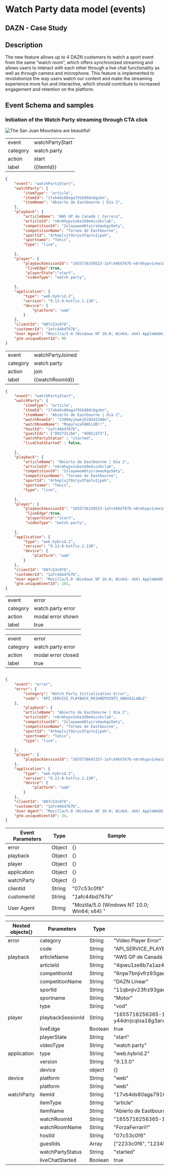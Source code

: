 # Watch Party data model (events)
## DAZN - Case Study

## Description
The new feature allows up to 4 DAZN customers to watch a sport event from the same “watch room”, which offers synchronized streaming and allows users to interact with each other through a live chat functionality as well as through camera and microphone. This feature is implemented to revolutionize the way users watch our content and make the streaming experience more fun and interactive, which should contribute to increased engagement and retention on the platform.






## Event Schema and samples

### Initiation of the Watch Party streaming through CTA click
![The San Juan Mountains are beautiful!](/assets/images/san-juan-mountains.jpg "San Juan Mountains")


|              |                   |  
| -------------| ------------------|
| event        | watchPartyStart   |
| category     | watch party       | 
| action       | start             |
| label        | {{itemId}}        | 


```json
{
    "event": "watchPartyStart",
    "watchParty": {
        "itemType": "article",
        "itemId": "17vb4ds80aga7916d0dc6gvbn",
        "itemName": "Abierto de Eastbourne | Día 2",
    },
    "playback": {
        "articleName": "AWS GP de Canadá | Carrera",
        "articleId": "n6rmhypv1xke1d9e4icohclab",
        "competitionId": "2slaywwom6tyirsmaukgu5mty",
        "competitionName": "Torneo de Eastbourne",
        "sportId": "4rheplujt9zryv3fqvtu1jpah",
        "sportname": "Tenis",
        "type": "live", 
        
    },
    "player": {
        "playbackSessionId": "1655736158523-1afc44bd767b-n6rmhypv1xke1d9e4icohclab-532bc9", 
         "liveEdge":true,
         "playerState":"start",
         "videoType": "watch party",
         
    },
    "application": {
        "type": "web.hybrid.2",
        "version": "9.13.0-hotfix.1.130",
        "device": {
            "platform": "web"
        }
    },
    "clientId": "007c53c0f6",
    "customerId": "1afc44bd767b",
    "User Agent": "Mozilla/5.0 (Windows NT 10.0; Win64; x64) AppleWebKit/537.36 (KHTML, like Gecko) Chrome/102.0.0.0 Safari/537.36",
    "gtm.uniqueEventId": 99
}
```


|              |                   |
| -------------| ------------------|
| event    | watchPartyJoined     |
| category     | watch party      | 
| action       | join|
| label        | {{watchRoomId}}        | 


```json
{
    "event": "watchPartyStart",
    "watchParty": {
        "itemType": "article",
        "itemId": "17vb4ds80aga7916d0dc6gvbn",
        "itemName": "Abierto de Eastbourne | Día 2",
        "watchRoomId": "23094yjhwkjh29343298n",
        "watchRoomName": "MuguruzaFANCLUB!!",
        "hostId": "1afc44bd767b",
        "guestIds": ["892731jbm", "9d92jd73"],
        "watchPartyStatus" : "started",
        "liveChatStarted" : false,
        
    },
    "playback": {
        "articleName": "Abierto de Eastbourne | Día 2",
        "articleId": "n6rmhypv1xke1d9e4icohclab",
        "competitionId": "2slaywwom6tyirsmaukgu5mty",
        "competitionName": "Torneo de Eastbourne",
        "sportId": "4rheplujt9zryv3fqvtu1jpah",
        "sportname": "Tenis",
        "type": "live", 
        
    },
    "player": {
        "playbackSessionId": "1655736158523-1afc44bd767b-n6rmhypv1xke1d9e4icohclab-532bc9", 
         "liveEdge":true,
         "playerState":"start",
         "videoType": "watch party",
         
    },
    "application": {
        "type": "web.hybrid.2",
        "version": "9.13.0-hotfix.1.130",
        "device": {
            "platform": "web"
        }
    },
    "clientId": "007c53c0f6",
    "customerId": "1afc44bd767b",
    "User Agent": "Mozilla/5.0 (Windows NT 10.0; Win64; x64) AppleWebKit/537.36 (KHTML, like Gecko) Chrome/102.0.0.0 Safari/537.36",
    "gtm.uniqueEventId": 102,
}
```

|              |                   |
| -------------| ------------------|
| event    | error            |
| category     | watch party error | 
| action       | modal error shown|
| label        | true              | 

|              |                   |
| -------------| ------------------|
| event    | error            |
| category     | watch party error | 
| action       | modal error closed|
| label        | true              | 

```json

{
    "event": "error",
    "error": {
        "category": "Watch Party Initialization Error",
        "code": "API_SERVICE_PLAYBACK_RESUMEPOINTS_UNAVAILABLE"
    },
        "playback": {
        "articleName": "Abierto de Eastbourne | Día 2",
        "articleId": "n6rmhypv1xke1d9e4icohclab",
        "competitionId": "2slaywwom6tyirsmaukgu5mty",
        "competitionName": "Torneo de Eastbourne",
        "sportId": "4rheplujt9zryv3fqvtu1jpah",
        "sportname": "Tenis",
        "type": "live", 
        
    },
    "player": {
        "playbackSessionId": "1655738645337-1afc44bd767b-n6rmhypv1xke1d9e4icohclab-ff723b"
    },
    "application": {
        "type": "web.hybrid.2",
        "version": "9.13.0-hotfix.1.130",
        "device": {
            "platform": "web"
        }
    },
    "clientId": "007c53c0f6",
    "customerId": "1afc44bd767b",
    "User Agent": "Mozilla/5.0 (Windows NT 10.0; Win64; x64) AppleWebKit/537.36 (KHTML, like Gecko) Chrome/102.0.0.0 Safari/537.36",
    "gtm.uniqueEventId": 34,
}
```


|   Event Parameters    |       Type        | Sample         |
| -------------    | ------------------|----------------|
| error          | Object            |   {}             |
| playback       | Object            |   {}             |
| player         | Object            |   {}             |
| application    | Object            |   {}             | 
| watchParty     | Object            |   {}             | 
| clientId       | String            | "07c53c0f6"    | 
| customerId       | String          | "1afc44bd767b" |
| User Agent      | String          | "Mozilla/5.0 (Windows NT 10.0; Win64; x64) " |

|Nested objects{}| Parameters         |  Type | Sample|
|--------------|-------------------|-------| -----|
|error        | category       | String| "Video Player Error" |
|       | code       | String| "API_SERVICE_PLAYBACK_RESUMEPOINTS_UNAVAILABLE" |
|playback      | articleName       | String| "AWS GP de Canadá | Carrera" |
|              | articleId         | String| "4ipwu1ze6b7a1az4ztflqyluw"|
|              | competitionId     | String| "6rqw7bnjivfrz93gae0lboea4"|
|              | competitionName     | String| "DAZN Linear"|
|              | sportId     | String| "11qbnjiv23frz93gae1234a4"|
|              | sportname     | String| "Motor"|
|              | type     | String| "vod"|
|player              | playbackSessionId | String| "1655716256365-1afc44bd767b-y44drrjcqtxa18g3arxjz58ge-e91811"|
|          | liveEdge | Boolean| true|
|          | playerState | String| "start"|
|          | videoType | String| "watch party"|
|application              | type | String| "web.hybrid.2"|
|                   | version | String| "9.13.0"|
|                   | device | object| {}|
|device                  | platform | String| "web"|
|                   | platform | String| "web"|
|watchParty         | itemId | String| "17vb4ds80aga7916d0dc6gvbn"|
|         | itemType | String| "article"|
|         | itemName | String| "Abierto de Eastbourne | Día 2"|
|         | watchRoomId | String| "1655716256365-1afc44bd767b-y44drrjc"|
|         | watchRoomName | String| "ForzaFerrari!!"|
|         | hostId | String| "07c53c0f6"|
|         | guestIds | Array| ["2233c0f6", "123450f6", "12346876p"]|
|         | watchPartyStatus | String| "started"|
|         | liveChatStarted | Boolean| true |




